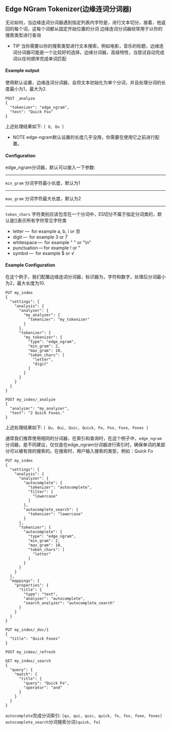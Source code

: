 ## Edge NGram Tokenizer(边缘连词分词器)
无论如何，当边缘连词分词器遇到指定列表内字符是，进行文本切分，接着，他返回的每个词，这每个词都从固定开始位置的分词
边缘连词分词器经常用于以你的搜索类型进行查询
- TIP 当你需要以你的搜索类型进行文本搜索，例如电影，音乐的标题，边缘连词分词器可能是一个比较好的选择，边缘分词器，高级特性，当尝试自动完成词以任何顺序完成单词匹配

#### Example output
使用默认设置，边缘连词分词器，会将文本初始化为单个分词，并且处理分词的长度最小为1，最大为2.
```
POST _analyze
{
  "tokenizer": "edge_ngram",
  "text": "Quick Fox"
}
```
上述处理结果如下:
```[ Q, Qu ]```

- NOTE edge-ngram默认设置的长度几乎没用，你需要在使用它之前进行配置。

#### Configuration
edge_ngram分词器，默认可以接入一下参数:
***
```min_gram```  分词字符最小长度，默认为1
***
```max_gram```  分词字符最大长度，默认为2
***
```token_chars``` 字符类别应该包含在一个分词中，ES切分不属于指定分词类的，默认是[]表示所有字符常见字符类
- letter —  for example a, b, ï or 京
- digit —  for example 3 or 7
- whitespace —  for example " " or "\n"
- punctuation — for example ! or "
- symbol —  for example $ or √ 

#### Example Configuration
在这个例子，我们配置边缘连词分词器，标识器为，字符和数字，处理后分词最小为2，最大长度为10.
```
PUT my_index
{
  "settings": {
    "analysis": {
      "analyzer": {
        "my_analyzer": {
          "tokenizer": "my_tokenizer"
        }
      },
      "tokenizer": {
        "my_tokenizer": {
          "type": "edge_ngram",
          "min_gram": 2,
          "max_gram": 10,
          "token_chars": [
            "letter",
            "digit"
          ]
        }
      }
    }
  }
}

POST my_index/_analyze
{
  "analyzer": "my_analyzer",
  "text": "2 Quick Foxes."
}
```
上述处理结果如下:
```[ Qu, Qui, Quic, Quick, Fo, Fox, Foxe, Foxes ]```

通常我们推荐使用相同的分词器，在索引和查询时，在这个例子中，```edge_ngram```分词器，是不同建议，仅仅是在edge_ngram分词器进行索引时，确保单词的某部分可以被有效的搜索的。在搜索时，用户输入搜索的类型，例如：Quick Fo
```
PUT my_index
{
  "settings": {
    "analysis": {
      "analyzer": {
        "autocomplete": {
          "tokenizer": "autocomplete",
          "filter": [
            "lowercase"
          ]
        },
        "autocomplete_search": {
          "tokenizer": "lowercase"
        }
      },
      "tokenizer": {
        "autocomplete": {
          "type": "edge_ngram",
          "min_gram": 2,
          "max_gram": 10,
          "token_chars": [
            "letter"
          ]
        }
      }
    }
  },
  "mappings": {
    "properties": {
      "title": {
        "type": "text",
        "analyzer": "autocomplete",
        "search_analyzer": "autocomplete_search"
      }
    }
  }
}

PUT my_index/_doc/1
{
  "title": "Quick Foxes" 
}

POST my_index/_refresh

GET my_index/_search
{
  "query": {
    "match": {
      "title": {
        "query": "Quick Fo", 
        "operator": "and"
      }
    }
  }
}
```
```autocomplete```完成分词索引:
```[qu, qui, quic, quick, fo, fox, foxe, foxes]```
```autocomplete_search```分词搜索分词```[quick, fo]```